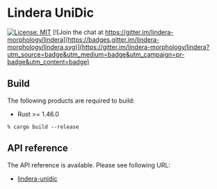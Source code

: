 # Lindera UniDic

[![License: MIT](https://img.shields.io/badge/License-MIT-yellow.svg)](https://opensource.org/licenses/MIT) [![Join the chat at https://gitter.im/lindera-morphology/lindera](https://badges.gitter.im/lindera-morphology/lindera.svg)](https://gitter.im/lindera-morphology/lindera?utm_source=badge&utm_medium=badge&utm_campaign=pr-badge&utm_content=badge)

## Build

The following products are required to build:

- Rust >= 1.46.0

```shell script
% cargo build --release
```


## API reference

The API reference is available. Please see following URL:
- <a href="https://docs.rs/lindera-unidic" target="_blank">lindera-unidic</a>
